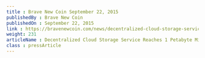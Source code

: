 ```yaml
---
title : Brave New Coin September 22, 2015
publishedBy : Brave New Coin
publishedOn : September 22, 2015
link : https://bravenewcoin.com/news/decentralized-cloud-storage-service-reaches-1-petabyte-milestone/
weight: 231
articleName : Decentralized Cloud Storage Service Reaches 1 Petabyte Milestone
class : pressArticle
---
```

